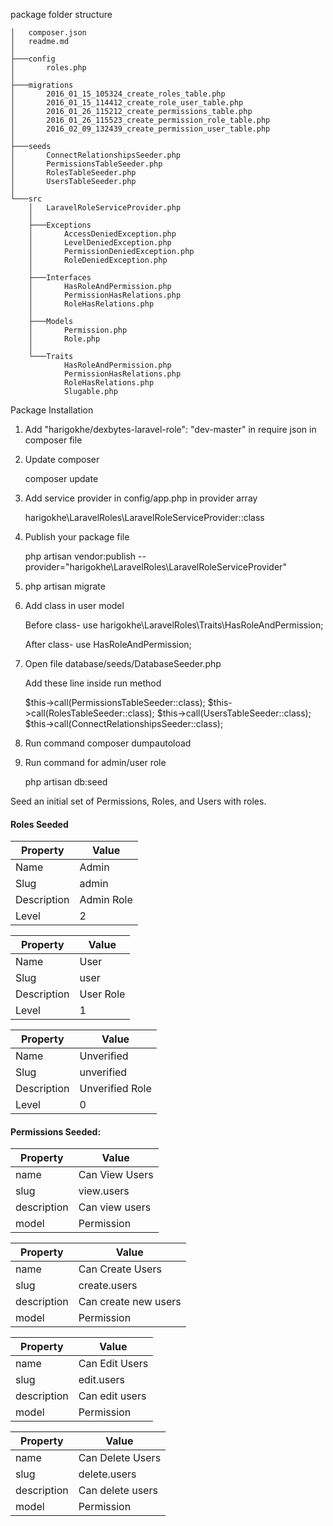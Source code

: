   package folder structure

	
	│   composer.json
	│   readme.md
	│
	├───config
	│       roles.php
	│
	├───migrations
	│       2016_01_15_105324_create_roles_table.php
	│       2016_01_15_114412_create_role_user_table.php
	│       2016_01_26_115212_create_permissions_table.php
	│       2016_01_26_115523_create_permission_role_table.php
	│       2016_02_09_132439_create_permission_user_table.php
	│
	├───seeds
	│       ConnectRelationshipsSeeder.php
	│       PermissionsTableSeeder.php
	│       RolesTableSeeder.php
	│       UsersTableSeeder.php
	│
	└───src
		│   LaravelRoleServiceProvider.php
		│
		├───Exceptions
		│       AccessDeniedException.php
		│       LevelDeniedException.php
		│       PermissionDeniedException.php
		│       RoleDeniedException.php
		│
		├───Interfaces
		│       HasRoleAndPermission.php
		│       PermissionHasRelations.php
		│       RoleHasRelations.php
		│
		├───Models
		│       Permission.php
		│       Role.php
		│
		└───Traits
				HasRoleAndPermission.php
				PermissionHasRelations.php
				RoleHasRelations.php
				Slugable.php 

 Package Installation
 
1) Add "harigokhe/dexbytes-laravel-role": "dev-master" in require json in composer file 

2) Update composer 

   composer update

3) Add service provider in config/app.php in provider array 

   harigokhe\LaravelRoles\LaravelRoleServiceProvider::class
 
4) Publish your package file 

   php artisan vendor:publish --provider="harigokhe\LaravelRoles\LaravelRoleServiceProvider"

5) php artisan migrate

6) Add class in user model

   Before class-  use harigokhe\LaravelRoles\Traits\HasRoleAndPermission;

   After class-	use HasRoleAndPermission;

7) Open file database/seeds/DatabaseSeeder.php 

   Add these line inside run method

   $this->call(PermissionsTableSeeder::class);
   $this->call(RolesTableSeeder::class);
   $this->call(UsersTableSeeder::class);
   $this->call(ConnectRelationshipsSeeder::class);

8) Run command 
   composer dumpautoload

9) Run command for admin/user role

   php artisan db:seed 
	
 Seed an initial set of Permissions, Roles, and Users with roles. 
 #### Roles Seeded
|Property|Value|
|----|----|
|Name| Admin|
|Slug| admin|
|Description| Admin Role|
|Level| 2|

|Property|Value|
|----|----|
|Name| User|
|Slug| user|
|Description| User Role|
|Level| 1|

|Property|Value|
|----|----|
|Name| Unverified|
|Slug| unverified|
|Description| Unverified Role|
|Level| 0|

#### Permissions Seeded:
|Property|Value|
|----|----|
|name|Can View Users|
|slug|view.users|
|description|Can view users|
|model|Permission|

|Property|Value|
|----|----|
|name|Can Create Users|
|slug|create.users|
|description|Can create new users|
|model|Permission|

|Property|Value|
|----|----|
|name|Can Edit Users|
|slug|edit.users|
|description|Can edit users|
|model|Permission|

|Property|Value|
|----|----|
|name|Can Delete Users|
|slug|delete.users|
|description|Can delete users|
|model|Permission|


